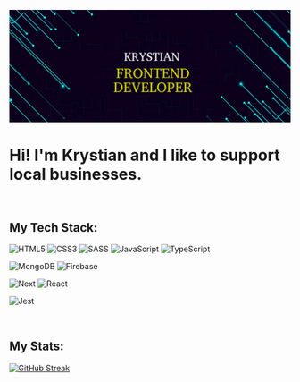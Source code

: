 ![](banner.jpg)
<h1>Hi! I'm Krystian and I like to support local businesses.</h1>

<br />

<h2>My Tech Stack:</h2>

![HTML5](https://img.shields.io/badge/html5-%23E34F26.svg?style=for-the-badge&logo=html5&logoColor=white)
![CSS3](https://img.shields.io/badge/css3-%231572B6.svg?style=for-the-badge&logo=css3&logoColor=white) 
![SASS](https://img.shields.io/badge/SASS-hotpink.svg?style=for-the-badge&logo=SASS&logoColor=white)
![JavaScript](https://img.shields.io/badge/javascript-%23323330.svg?style=for-the-badge&logo=javascript&logoColor=%23F7DF1E)
![TypeScript](https://img.shields.io/badge/TypeScript-007ACC?style=for-the-badge&logo=typescript&logoColor=white)

![MongoDB](https://img.shields.io/badge/mongodb-%2347A248?style=for-the-badge&logo=mongodb&logoColor=white)
![Firebase](https://img.shields.io/badge/firebase-%23EB844E?style=for-the-badge&logo=firebase&logoColor=white)

![Next](https://img.shields.io/badge/next.js-000000?style=for-the-badge&logo=nextdotjs&logoColor=white)
![React](https://img.shields.io/badge/React-20232A?style=for-the-badge&logo=react&logoColor=61DAFB)

![Jest](https://img.shields.io/badge/jest-%23C21325?style=for-the-badge&logo=jest&logoColor=white)

<br />

<h2>My Stats:</h2>

[![GitHub Streak](https://github-readme-streak-stats.herokuapp.com?user=krycha94&theme=dark&hide_border=true&mode=weekly)](https://git.io/streak-stats)
